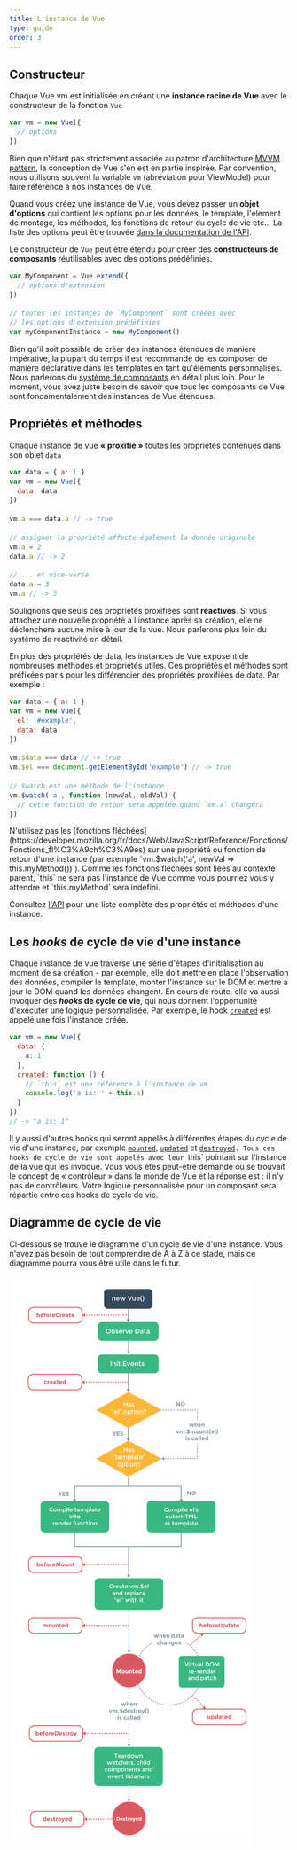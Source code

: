 ```yaml
---
title: L'instance de Vue
type: guide
order: 3
---
```


## Constructeur

Chaque Vue vm est initialisée en créant une **instance racine de Vue** avec le constructeur de la fonction `Vue`

``` js
var vm = new Vue({
  // options
})
```

Bien que n'étant pas strictement associée au patron d'architecture [MVVM pattern](https://en.wikipedia.org/wiki/Model_View_ViewModel), la conception de Vue s'en est en partie inspirée. Par convention, nous utilisons souvent la variable `vm` (abréviation pour ViewModel) pour faire référence à nos instances de Vue.

Quand vous créez une instance de Vue, vous devez passer un **objet d'options** qui contient les options pour les données, le template, l'element de montage, les méthodes, les fonctions de retour du cycle de vie etc... La liste des options peut être trouvée [dans la documentation de l'API](../api).

Le constructeur de `Vue` peut être étendu pour créer des **constructeurs de composants** réutilisables avec des options prédéfinies.

``` js
var MyComponent = Vue.extend({
  // options d'extension
})

// toutes les instances de `MyComponent` sont créées avec
// les options d'extension prédéfinies
var myComponentInstance = new MyComponent()
```

Bien qu'il soit possible de créer des instances étendues de manière impérative, la plupart du temps il est recommandé de les composer de manière déclarative dans les templates en tant qu'éléments personnalisés. Nous parlerons du [système de composants](components.html) en détail plus loin. Pour le moment, vous avez juste besoin de savoir que tous les composants de Vue sont fondamentalement des instances de Vue étendues. 

## Propriétés et méthodes

Chaque instance de vue **« proxifie »** toutes les propriétés contenues dans son objet `data`

``` js
var data = { a: 1 }
var vm = new Vue({
  data: data
})

vm.a === data.a // -> true

// assigner la propriété affecte également la donnée originale
vm.a = 2
data.a // -> 2

// ... et vice-versa
data.a = 3
vm.a // -> 3
```

Soulignons que seuls ces propriétés proxifiées sont **réactives**. Si vous attachez une nouvelle propriété à l'instance après sa création, elle ne déclenchera aucune mise à jour de la vue. Nous parlerons plus loin du système de réactivité en détail.

En plus des propriétés de data, les instances de Vue exposent de nombreuses méthodes et propriétés utiles. Ces propriétés et méthodes sont préfixées par `$` pour les différencier des propriétés proxifiées de data. Par exemple :

``` js
var data = { a: 1 }
var vm = new Vue({
  el: '#example',
  data: data
})

vm.$data === data // -> true
vm.$el === document.getElementById('example') // -> true

// $watch est une méthode de l'instance
vm.$watch('a', function (newVal, oldVal) {
  // cette fonction de retour sera appelée quand `vm.a` changera
})
```

<p class="tip">N'utilisez pas les [fonctions fléchées](https://developer.mozilla.org/fr/docs/Web/JavaScript/Reference/Fonctions/Fonctions_fl%C3%A9ch%C3%A9es) sur une propriété ou fonction de retour d'une instance  (par exemple `vm.$watch('a', newVal => this.myMethod())`). Comme les fonctions fléchées sont liées au contexte parent, `this` ne sera pas l'instance de Vue comme vous pourriez vous y attendre et `this.myMethod` sera indéfini.</p>

Consultez [l'API](../api) pour une liste complète des propriétés et méthodes d'une instance. 

## Les *hooks* de cycle de vie d'une instance

Chaque instance de vue traverse une série d'étapes d'initialisation au moment de sa création - par exemple, elle doit mettre en place l'observation des données, compiler le template, monter l'instance sur le DOM et mettre à jour le DOM quand les données changent. En cours de route, elle va aussi invoquer des **_hooks_ de cycle de vie**, qui nous donnent l'opportunité d'exécuter une logique personnalisée. Par exemple, le hook [`created`](../api/#created) est appelé une fois l'instance créée.

``` js
var vm = new Vue({
  data: {
    a: 1
  },
  created: function () {
    // `this` est une référence à l'instance de vm
    console.log('a is: ' + this.a)
  }
})
// -> "a is: 1"
```

Il y aussi d'autres hooks qui seront appelés à différentes étapes du cycle de vie d'une instance, par exemple [`mounted`](../api/#mounted), [`updated`](../api/#updated) et [`destroyed`](../api/#destroyed)`. Tous ces hooks de cycle de vie sont appelés avec leur `this` pointant sur l'instance de la vue qui les invoque. Vous vous êtes peut-être demandé où se trouvait le concept de « contrôleur » dans le monde de Vue et la réponse est : il n'y pas de contrôleurs. Votre logique personnalisée pour un composant sera répartie entre ces hooks de cycle de vie.

## Diagramme de cycle de vie

Ci-dessous se trouve le diagramme d'un cycle de vie d'une instance. Vous n'avez pas besoin de tout comprendre de A à Z à ce stade, mais ce diagramme pourra vous être utile dans le futur.

![Lifecycle](/images/lifecycle.png)
